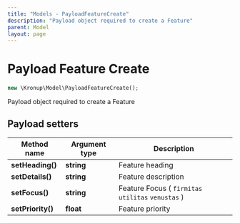 ```yaml
---
title: "Models - PayloadFeatureCreate"
description: "Payload object required to create a Feature"
parent: Model
layout: page
---
```


# Payload Feature Create

```php
new \Kronup\Model\PayloadFeatureCreate();
```

Payload object required to create a Feature

## Payload setters

Method name | Argument type | Description
------------ | ------------- | -------------
**setHeading()** | **string** | Feature heading
**setDetails()** | **string** | Feature description
**setFocus()** | **string** | Feature Focus ( `firmitas` `utilitas` `venustas` )
**setPriority()** | **float** | Feature priority

